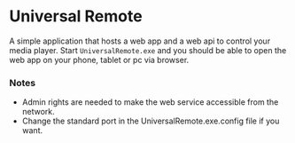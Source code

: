 # Universal Remote

A simple application that hosts a web app and a web api to control your media player. Start `UniversalRemote.exe` and you should be able to open the web app on your phone, tablet or pc via browser.

### Notes
- Admin rights are needed to make the web service accessible from the network.
- Change the standard port in the UniversalRemote.exe.config file if you want.